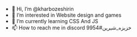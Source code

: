 - 👋 Hi, I’m @kharbozeshirin
- 👀 I’m interested in Website design and games
- 🌱 I’m currently learning CSS And JS
- 📫 How to reach me in discord خزبزه_شیرین#9954

<!---
kharbozeshirin/kharbozeshirin is a ✨ special ✨ repository because its `README.md` (this file) appears on your GitHub profile.
You can click the Preview link to take a look at your changes.
--->
